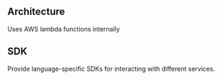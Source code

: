 ## Architecture
Uses AWS lambda functions internally

## SDK
Provide language-specific SDKs for interacting with different services.